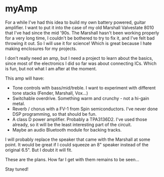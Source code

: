 # myAmp

For a while I've had this idea to build my own battery powered, guitar amplifier. I want to put it into the case of my old Marshall Valvestate 8010 that I've had since the mid '90s. The Marshall hasn't been working properly for a very long time, I couldn't be bothered to try to fix it, and I've felt bad throwing it out. So I will use it for science! Which is great because I hate making enclosures for my projects.

I don't really need an amp, but I need a project to learn about the basics, since most of the electronics I did so far was about connecting ICs. Which is fun, but not what I am after at the moment.

This amp will have:

- Tone controls with bass/mid/treble. I want to experiment with different tone stacks (Fender, Marshall, Vox...)
- Switchable overdrive. Something warm and crunchy - not a hi-gain metal.
- Reverb / chorus with a FV-1 from Spin semiconductors. I've never done DSP programming, so that should be fun.
- A class D power amplifier. Probably a TPA3136D2. I've used those already, so it will be the least interesting part of the circuit.
- Maybe an audio Bluetooth module for backing tracks.

I will probably replace the speaker that came with the Marshall at some point. It would be great if I could squeeze an 8" speaker instead of the original 6.5". But I doubt it will fit.

These are the plans. How far I get with them remains to be seen...

Stay tuned!